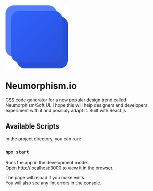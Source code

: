 <img src="./public/android-chrome-512x512.png" align="middle" width="200">

# Neumorphism.io

CSS code generator for a new popular design trend called Neumorphism/Soft UI. I hope this will help designers and developers experiment with it and possibly adapt it. Built with React.js

## Available Scripts

In the project directory, you can run:

### `npm start`

Runs the app in the development mode.<br />
Open [http://localhost:3000](http://localhost:3000) to view it in the browser.

The page will reload if you make edits.<br />
You will also see any lint errors in the console.
